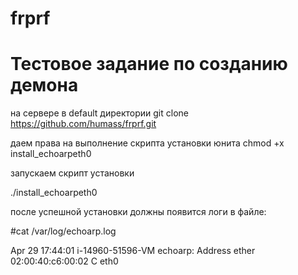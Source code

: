 # frprf
# Тестовое задание по созданию демона 


на сервере в default директории 
git clone https://github.com/humass/frprf.git

даем права на выполнение скрипта установки юнита
chmod +x install_echoarpeth0

запускаем скрипт установки 

./install_echoarpeth0

после успешной установки должны появится логи в файле:


#cat /var/log/echoarp.log

Apr 29 17:44:01 i-14960-51596-VM echoarp: Address ether 02:00:40:c6:00:02 C eth0
